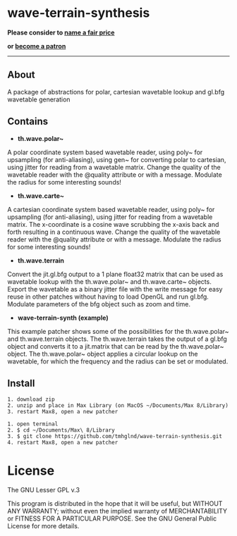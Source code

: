 # wave-terrain-synthesis

**Please consider to [name a fair price](http://gumroad.com/tmhglnd)**

**or [become a patron](http://patreon.com/timohoogland)**

---

## About

A package of abstractions for polar, cartesian wavetable lookup and gl.bfg wavetable generation

## Contains

- **th.wave.polar~**

A polar coordinate system based wavetable reader, using poly~ for upsampling (for anti-aliasing), using gen~ for converting polar to cartesian, using jitter for reading from a wavetable matrix. Change the quality of the wavetable reader with the @quality attribute or with a message. Modulate the radius for some interesting sounds!

- **th.wave.carte~**

A cartesian coordinate system based wavetable reader, using poly~ for upsampling (for anti-aliasing), using jitter for reading from a wavetable matrix. The x-coordinate is a cosine wave scrubbing the x-axis back and forth resulting in a continuous wave. Change the quality of the wavetable reader with the @quality attribute or with a message. Modulate the radius for some interesting sounds!

- **th.wave.terrain**

Convert the jit.gl.bfg output to a 1 plane float32 matrix that can be used as wavetable lookup with the th.wave.polar~ and th.wave.carte~ objects. Export the wavetable as a binary jitter file with the write message for easy reuse in other patches without having to load OpenGL and run gl.bfg. Modulate parameters of the bfg object such as zoom and time.

- **wave-terrain-synth (example)**

This example patcher shows some of the possibilities for the th.wave.polar~ and th.wave.terrain objects. The th.wave.terrain takes the output of a gl.bfg object and converts it to a jit.matrix that can be read by the th.wave.polar~ object. The th.wave.polar~ object applies a circular lookup on the wavetable, for which the frequency and the radius can be set or modulated.

## Install

```
1. download zip
2. unzip and place in Max Library (on MacOS ~/Documents/Max 8/Library)
3. restart Max8, open a new patcher
```

```
1. open terminal
2. $ cd ~/Documents/Max\ 8/Library
3. $ git clone https://github.com/tmhglnd/wave-terrain-synthesis.git
4. restart Max8, open a new patcher
```

# License

The GNU Lesser GPL v.3

This program is distributed in the hope that it will be useful,
but WITHOUT ANY WARRANTY; without even the implied warranty of
MERCHANTABILITY or FITNESS FOR A PARTICULAR PURPOSE. See the
GNU General Public License for more details.
